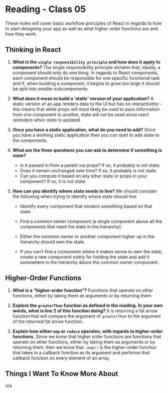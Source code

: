 # Reading - Class 05

These notes will cover basic workflow principles of React in regards to how to start designing your app as well as what higher order functions are and how they work.

## Thinking in React

1. **What is the `single responsibility principle` and how does it apply to components?** The single responsibility principle dictates that, ideally, a component should only do one thing. In regards to React components, each component should be responsible for one specific functional task and if, when building a component, it begins to grow too large it should be split into smaller subcomponents.

2. **What does it mean to build a ‘static’ version of your application?** A static version of an app renders data to the UI but has no interactivitity - this means that while props will most likely be used to pass information from one component to another, state will not be used since react rerenders when state is updated.

3. **Once you have a static application, what do you need to add?** Once you have a working static application then you can start to add state to the components.

4. **What are the three questions you can ask to determine if something is state?** 
	- Is it passed in from a parent via props? If so, it probably is not state.
	- Does it remain unchanged over time? If so, it probably is not state.
	- Can you compute it based on any other state or props in your component? If so, it is not state.

5. **How can you identify where state needs to live?**  We should consider the following when trying to identify where state should live:
	- Identify every component that renders something based on that state.

	- Find a common owner component (a single component above all the components that need the state in the hierarchy).

	- Either the common owner or another component higher up in the hierarchy should own the state.

	- If you can’t find a component where it makes sense to own the state, create a new component solely for holding the state and add it somewhere in the hierarchy above the common owner component.

## Higher-Order Functions

1. **What is a “higher-order function”?** Functions that operate on other functions, either by taking them as arguments or by returning them

2. **Explore the `greaterThan` function as defined in the reading. In your own words, what is line 2 of this function doing?** It is returning a fat arrow function that will compare the argument of `greaterThan` to the argument of the returned fat arrow function.

3. **Explain how either `map` or `reduce` operates, with regards to higher-order functions.** Since we know that higher order functions are functions that operate on other functions, either by taking them as arguments or by returning them, then we know that `.map()` is the higher-order function that takes in a callback function as its argument and performs that callback function on every element of an array.

## Things I Want To Know More About

n/a